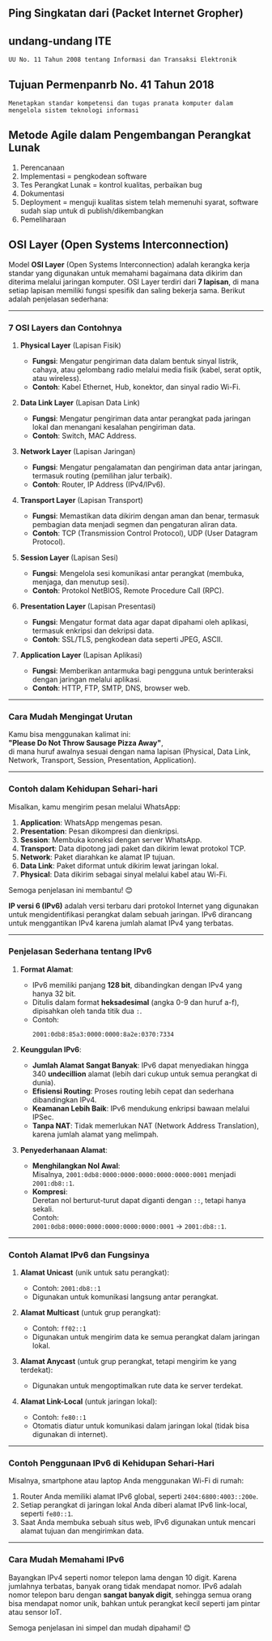 ## Ping Singkatan dari (Packet Internet Gropher)
## undang-undang ITE
```
UU No. 11 Tahun 2008 tentang Informasi dan Transaksi Elektronik
```

## Tujuan Permenpanrb No. 41 Tahun 2018
```
Menetapkan standar kompetensi dan tugas pranata komputer dalam mengelola sistem teknologi informasi
```

## Metode Agile dalam Pengembangan Perangkat Lunak
1. Perencanaan
2. Implementasi = pengkodean software
3. Tes Perangkat Lunak = kontrol kualitas, perbaikan bug
4. Dokumentasi 
5. Deployment = menguji kualitas sistem telah memenuhi syarat, software sudah siap untuk di publish/dikembangkan
6. Pemeliharaan

## OSI Layer (Open Systems Interconnection)

Model **OSI Layer** (Open Systems Interconnection) adalah kerangka kerja standar yang digunakan untuk memahami bagaimana data dikirim dan diterima melalui jaringan komputer. OSI Layer terdiri dari **7 lapisan**, di mana setiap lapisan memiliki fungsi spesifik dan saling bekerja sama. Berikut adalah penjelasan sederhana:

---

### **7 OSI Layers dan Contohnya**

1. **Physical Layer** (Lapisan Fisik)  
   - **Fungsi**: Mengatur pengiriman data dalam bentuk sinyal listrik, cahaya, atau gelombang radio melalui media fisik (kabel, serat optik, atau wireless).  
   - **Contoh**: Kabel Ethernet, Hub, konektor, dan sinyal radio Wi-Fi.

2. **Data Link Layer** (Lapisan Data Link)  
   - **Fungsi**: Mengatur pengiriman data antar perangkat pada jaringan lokal dan menangani kesalahan pengiriman data.  
   - **Contoh**: Switch, MAC Address.

3. **Network Layer** (Lapisan Jaringan)  
   - **Fungsi**: Mengatur pengalamatan dan pengiriman data antar jaringan, termasuk routing (pemilihan jalur terbaik).  
   - **Contoh**: Router, IP Address (IPv4/IPv6).

4. **Transport Layer** (Lapisan Transport)  
   - **Fungsi**: Memastikan data dikirim dengan aman dan benar, termasuk pembagian data menjadi segmen dan pengaturan aliran data.  
   - **Contoh**: TCP (Transmission Control Protocol), UDP (User Datagram Protocol).

5. **Session Layer** (Lapisan Sesi)  
   - **Fungsi**: Mengelola sesi komunikasi antar perangkat (membuka, menjaga, dan menutup sesi).  
   - **Contoh**: Protokol NetBIOS, Remote Procedure Call (RPC).

6. **Presentation Layer** (Lapisan Presentasi)  
   - **Fungsi**: Mengatur format data agar dapat dipahami oleh aplikasi, termasuk enkripsi dan dekripsi data.  
   - **Contoh**: SSL/TLS, pengkodean data seperti JPEG, ASCII.

7. **Application Layer** (Lapisan Aplikasi)  
   - **Fungsi**: Memberikan antarmuka bagi pengguna untuk berinteraksi dengan jaringan melalui aplikasi.  
   - **Contoh**: HTTP, FTP, SMTP, DNS, browser web.

---

### **Cara Mudah Mengingat Urutan**
Kamu bisa menggunakan kalimat ini:  
**"Please Do Not Throw Sausage Pizza Away"**,  
di mana huruf awalnya sesuai dengan nama lapisan (Physical, Data Link, Network, Transport, Session, Presentation, Application).

---

### **Contoh dalam Kehidupan Sehari-hari**
Misalkan, kamu mengirim pesan melalui WhatsApp:  
1. **Application**: WhatsApp mengemas pesan.  
2. **Presentation**: Pesan dikompresi dan dienkripsi.  
3. **Session**: Membuka koneksi dengan server WhatsApp.  
4. **Transport**: Data dipotong jadi paket dan dikirim lewat protokol TCP.  
5. **Network**: Paket diarahkan ke alamat IP tujuan.  
6. **Data Link**: Paket diformat untuk dikirim lewat jaringan lokal.  
7. **Physical**: Data dikirim sebagai sinyal melalui kabel atau Wi-Fi.

Semoga penjelasan ini membantu! 😊

**IP versi 6 (IPv6)** adalah versi terbaru dari protokol Internet yang digunakan untuk mengidentifikasi perangkat dalam sebuah jaringan. IPv6 dirancang untuk menggantikan IPv4 karena jumlah alamat IPv4 yang terbatas.

---

### **Penjelasan Sederhana tentang IPv6**
1. **Format Alamat**:  
   - IPv6 memiliki panjang **128 bit**, dibandingkan dengan IPv4 yang hanya 32 bit.  
   - Ditulis dalam format **heksadesimal** (angka 0-9 dan huruf a-f), dipisahkan oleh tanda titik dua `:`.  
   - Contoh:  
     ```
     2001:0db8:85a3:0000:0000:8a2e:0370:7334
     ```

2. **Keunggulan IPv6**:  
   - **Jumlah Alamat Sangat Banyak**: IPv6 dapat menyediakan hingga 340 **undecillion** alamat (lebih dari cukup untuk semua perangkat di dunia).  
   - **Efisiensi Routing**: Proses routing lebih cepat dan sederhana dibandingkan IPv4.  
   - **Keamanan Lebih Baik**: IPv6 mendukung enkripsi bawaan melalui IPSec.  
   - **Tanpa NAT**: Tidak memerlukan NAT (Network Address Translation), karena jumlah alamat yang melimpah.

3. **Penyederhanaan Alamat**:
   - **Menghilangkan Nol Awal**:  
     Misalnya, `2001:0db8:0000:0000:0000:0000:0000:0001` menjadi `2001:db8::1`.
   - **Kompresi**:  
     Deretan nol berturut-turut dapat diganti dengan `::`, tetapi hanya sekali.  
     Contoh:  
     `2001:0db8:0000:0000:0000:0000:0000:0001` → `2001:db8::1`.

---

### **Contoh Alamat IPv6 dan Fungsinya**
1. **Alamat Unicast** (unik untuk satu perangkat):  
   - Contoh: `2001:db8::1`  
   - Digunakan untuk komunikasi langsung antar perangkat.

2. **Alamat Multicast** (untuk grup perangkat):  
   - Contoh: `ff02::1`  
   - Digunakan untuk mengirim data ke semua perangkat dalam jaringan lokal.

3. **Alamat Anycast** (untuk grup perangkat, tetapi mengirim ke yang terdekat):  
   - Digunakan untuk mengoptimalkan rute data ke server terdekat.

4. **Alamat Link-Local** (untuk jaringan lokal):  
   - Contoh: `fe80::1`  
   - Otomatis diatur untuk komunikasi dalam jaringan lokal (tidak bisa digunakan di internet).

---

### **Contoh Penggunaan IPv6 di Kehidupan Sehari-Hari**
Misalnya, smartphone atau laptop Anda menggunakan Wi-Fi di rumah:  
1. Router Anda memiliki alamat IPv6 global, seperti `2404:6800:4003::200e`.  
2. Setiap perangkat di jaringan lokal Anda diberi alamat IPv6 link-local, seperti `fe80::1`.  
3. Saat Anda membuka sebuah situs web, IPv6 digunakan untuk mencari alamat tujuan dan mengirimkan data.

---

### **Cara Mudah Memahami IPv6**
Bayangkan IPv4 seperti nomor telepon lama dengan 10 digit. Karena jumlahnya terbatas, banyak orang tidak mendapat nomor. IPv6 adalah nomor telepon baru dengan **sangat banyak digit**, sehingga semua orang bisa mendapat nomor unik, bahkan untuk perangkat kecil seperti jam pintar atau sensor IoT.

Semoga penjelasan ini simpel dan mudah dipahami! 😊
